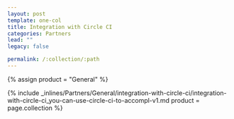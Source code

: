 ```yaml
---
layout: post
template: one-col
title: Integration with Circle CI
categories: Partners
lead: ""
legacy: false

permalink: /:collection/:path
---
```



{% assign product = "General" %}

{% include _inlines/Partners/General/integration-with-circle-ci/integration-with-circle-ci_you-can-use-circle-ci-to-accompl-v1.md  product = page.collection %}
